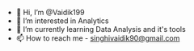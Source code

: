 - 👋 Hi, I’m @Vaidik199
- 👀 I’m interested in Analytics
- 🌱 I’m currently learning Data Analysis and it's tools 
- 📫 How to reach me - singhivaidik90@gmail.com

<!---
Vaidik199/Vaidik199 is a ✨ special ✨ repository because its `README.md` (this file) appears on your GitHub profile.
You can click the Preview link to take a look at your changes.
--->
